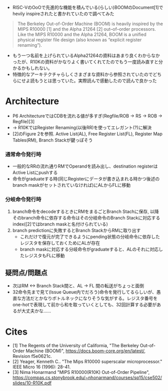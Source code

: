 - RISC-VのOoOで先進的な機能を積んでいる(らしい)BOOMのDocument[1]でhevily inspireされたと書かれていたので調べてみた

> The Berkeley Out-of-Order Machine (BOOM) is heavily inspired by the MIPS R10000 [1] and the Alpha 21264 [2] out–of–order processors. Like the MIPS R10000 and the Alpha 21264, BOOM is a unified physical register file design (also known as “explicit register renaming”).

- もう一つ名前を上げられているAlpha21264の資料はあまり良くわからなかったが、R10Kの資料がかなりよく書いてくれてたのでもう一度読み直すと分かるかもしれない。
- 特徴的なアーキテクチャらしくさまざまな資料から参照されていたのでどちらにせよ読もうとは思っていた。実際読んで感動したので読んで良かった

# Architecture

- P6 ArchitectureではCDBを流れる値が多すぎ(Regfile/ROB -> RS -> ROB -> Regfile)[3]
- -> R10KではRegister Renaming(以後RR)を使ってエレガント(?)に解決
- [2]のFigure 2を参照.  Active List(AL), Free Register List(FL), Register Map Tables(RM), Branch Stackが鍵っぽそう

### 通常命令発行時

- 一般的なRRの流れ通りRMでOperandを読み出し、destination registerはActive Listにpushする
- 命令がgraduateする時(同じRegisterにデータが書き込まれる時かつ後述のbranch maskがセットされていなければ)にALからFLに移動

### 分岐命令発行時

1. branch命令をdecodeするときにRMをまるごとBranch Stachに保存, 以降そのbranch命令に依存する命令はその分岐命令のBranch Stackに対応するindex([2]ではbranch maskと名付けられている)
2. branch predictionに失敗するとBranch StackからRMに取り出す
	-  これだけで復元が完了できるようにpending状態の分岐命令に依存したレジスタを保存しておくためにALが存在
	-  branch maskに対応する分岐命令がgraduateすると、ALのそれに対応したレジスタもFLに移動
	
## 疑問点/問題点

- 次はRM <-> Branch Stack間と、AL -> FL 間の転送がちょっと面倒
- 32命令先まで見て(Issue Queue内でだろう)命令を発行してるらしいが、愚直な方法だとかなりボトルネックになりそうな気がする。レジスタ番号をone-hotで表現して前から和を取っていくとしても、32回計算する必要があるが大丈夫かな……

# Cites

- [1] The Regents of the University of California, "The Berkeley Out-of-Order Machine (BOOM)", https://docs.boom-core.org/en/latest/, Revision f5e0621c.
- [2] Yeager, Kenneth C.. "The Mips R10000 superscalar microprocessor." IEEE Micro 16 (1996): 28-41.
- [3] Nima Honarmand "MIPS R10000(R10K) Out-of-Order Pipeline", https://compas.cs.stonybrook.edu/~nhonarmand/courses/sp15/cse502/slides/10-R10K.pdf  
